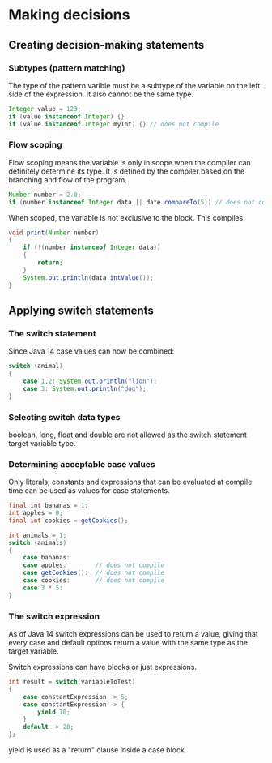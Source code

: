 # Making decisions

## Creating decision-making statements

### Subtypes (pattern matching)

The type of the pattern varible must be a subtype of the variable on the left side of the expression. It also cannot be the same type.

```java
Integer value = 123;
if (value instanceof Integer) {}
if (value instanceof Integer myInt) {} // does not compile
```

### Flow scoping

Flow scoping means the variable is only in scope when the compiler can definitely determine its type. It is defined by the compiler based on the branching and flow of the program.

```java
Number number = 2.0;
if (number instanceof Integer data || date.compareTo(5)) // does not compile
```

When scoped, the variable is not exclusive to the block. This compiles:

```java
void print(Number number)
{
    if (!(number instanceof Integer data))
    {
        return;
    }
    System.out.println(data.intValue());
}
```

## Applying switch statements

### The switch statement

Since Java 14 case values can now be combined:

```java
switch (animal)
{
    case 1,2: System.out.println("lion");
    case 3: System.out.println("dog");
}
```

### Selecting switch data types

boolean, long, float and double are not allowed as the switch statement target variable type.

### Determining acceptable case values

Only literals, constants and expressions that can be evaluated at compile time can be used as values for case statements.

```java
final int bananas = 1;
int apples = 0;
final int cookies = getCookies();

int animals = 1;
switch (animals)
{
    case bananas:
    case apples:        // does not compile
    case getCookies():  // does not compile
    case cookies:       // does not compile
    case 3 * 5:
}
```

### The switch expression

As of Java 14 switch expressions can be used to return a value, giving that every case and default options return a value with the same type as the target variable.

Switch expressions can have blocks or just expressions.

```java
int result = switch(variableToTest)
{
    case constantExpression -> 5;
    case constantExpression -> {
        yield 10;
    }
    default -> 20;
};
```

yield is used as a "return" clause inside a case block.